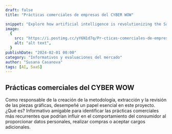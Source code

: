 ```yaml
---
draft: false
title: "Prácticas comerciales de empresas del CYBER WOW"

snippet: "Explore how artificial intelligence is revolutionizing the SaaS industry."
image:
  {
    src: "https://i.postimg.cc/yY6N1d7q/Pr-cticas-comerciales-de-empresas.png",
    alt: "alt text",
  }
publishDate: "2024-02-01 00:00"
category: "Informativos y evaluaciones del mercado"
author: "Susana Casanova"
tags: [AI, SaaS]
---
```


## Prácticas comerciales del CYBER WOW

Como responsable de la creación de la metodología, extracción y la revisión de las piezas gráficas, desempeñé un papel esencial en este proyecto.
¿Qué es? Informativo amigable para identificar las prácticas comerciales más recurrentes que podrían influir en el comportamiento del consumidor al proporcionar datos personales, realizar compras o aceptar cargos adicionales.